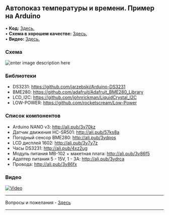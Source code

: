 ## Автопоказ температуры и времени. Пример на Arduino
• **Код:** [Здесь.](/all_here/142/code.txt)  
• **Схема в хорошем качестве:** [Здесь.](https://i.imgur.com/TkkoJrO.jpg)  
• **Видео:** [Здесь.](https://youtu.be/)  

### Схема
![enter image description here](https://i.imgur.com/TkkoJrO.jpg)

### Библиотеки
- DS3231: https://github.com/jarzebski/Arduino-DS3231
- BME280: https://github.com/adafruit/Adafruit_BME280_Library
- LCD_I2C: https://github.com/johnrickman/LiquidCrystal_I2C
- LOW-POWER: https://github.com/rocketscream/Low-Power

### Список компонентов
- Arduino NANO v3: http://ali.pub/3y70kz
- Датчик движения HC-SR501: http://ali.pub/57ks8a
- Погодный сенсор BME280: http://ali.pub/3ydpos
- LCD дисплей 1602: http://ali.pub/3y7y7z
- Часы DS3231: http://ali.pub/4xz2ug
- Модуль питания MB-102 + макетная плата: http://ali.pub/3y86f5
- Адаптер питания 5 - 15V, 1 - 3A: http://ali.pub/3ydrca
- Провода: http://ali.pub/3y86fx

### Видео
[![Video](https://img.youtube.com/vi//maxresdefault.jpg)](https://youtu.be/)

---

Вопросы и пожелания - [Здесь](https://www.youtube.com/c/Bytevideo/)

---
